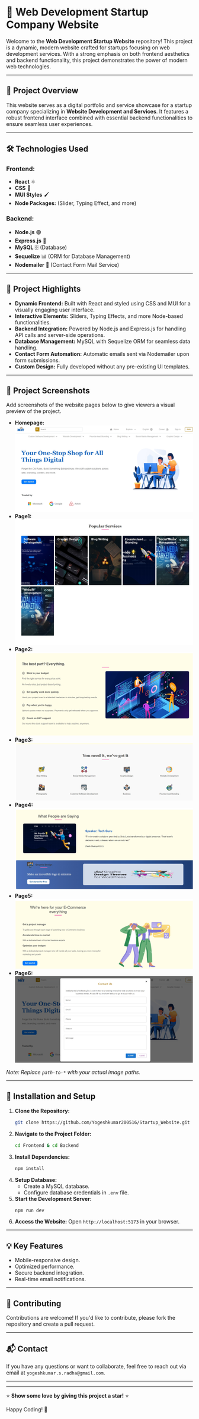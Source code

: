 # 🚀 **Web Development Startup Company Website**

Welcome to the **Web Development Startup Website** repository! This project is a dynamic, modern website crafted for startups focusing on web development services. With a strong emphasis on both frontend aesthetics and backend functionality, this project demonstrates the power of modern web technologies.

---

## 🌟 **Project Overview**
This website serves as a digital portfolio and service showcase for a startup company specializing in **Website Development and Services**. It features a robust frontend interface combined with essential backend functionalities to ensure seamless user experiences.

---

## 🛠️ **Technologies Used**

### **Frontend:**
- **React** ⚛️
- **CSS** 🎨
- **MUI Styles** 🖌️
- **Node Packages:** (Slider, Typing Effect, and more)

### **Backend:**
- **Node.js** 🟢
- **Express.js** 🚀
- **MySQL** 🗄️ (Database)
- **Sequelize** 📊 (ORM for Database Management)
- **Nodemailer** 📧 (Contact Form Mail Service)

---

## 📐 **Project Highlights**
- **Dynamic Frontend:** Built with React and styled using CSS and MUI for a visually engaging user interface.
- **Interactive Elements:** Sliders, Typing Effects, and more Node-based functionalities.
- **Backend Integration:** Powered by Node.js and Express.js for handling API calls and server-side operations.
- **Database Management:** MySQL with Sequelize ORM for seamless data handling.
- **Contact Form Automation:** Automatic emails sent via Nodemailer upon form submissions.
- **Custom Design:** Fully developed without any pre-existing UI templates.

---

## 📸 **Project Screenshots**
Add screenshots of the website pages below to give viewers a visual preview of the project.

- **Homepage:** ![Homepage](./Frontend/src/assets/images/GIT-1.jpeg)
- **Page1:** ![Page1](./Frontend/src/assets/images/GIT-2.jpeg)
- **Page2:** ![Page1](./Frontend/src/assets/images/GIT-3.jpeg)
- **Page3:** ![Page1](./Frontend/src/assets/images/GIT-4.jpeg)
- **Page4:** ![Page1](./Frontend/src/assets/images/GIT-5.jpeg)
- **Page5:** ![Page1](./Frontend/src/assets/images/GIT-6.jpeg)
- **Page6:** ![Page1](./Frontend/src/assets/images/GIT-7.jpeg)


*Note: Replace `path-to-*` with your actual image paths.*

---

## 🧩 **Installation and Setup**

1. **Clone the Repository:**
   ```bash
   git clone https://github.com/Yogeshkumar200516/Startup_Website.git
   ```
2. **Navigate to the Project Folder:**
   ```bash
   cd Frontend & cd Backend
   ```
3. **Install Dependencies:**
   ```bash
   npm install
   ```
4. **Setup Database:**
   - Create a MySQL database.
   - Configure database credentials in `.env` file.
5. **Start the Development Server:**
   ```bash
   npm run dev
   ```
6. **Access the Website:**
   Open `http://localhost:5173` in your browser.

---

## 💡 **Key Features**
- Mobile-responsive design.
- Optimized performance.
- Secure backend integration.
- Real-time email notifications.

---

## 🤝 **Contributing**
Contributions are welcome! If you'd like to contribute, please fork the repository and create a pull request.

---

## 📬 **Contact**
If you have any questions or want to collaborate, feel free to reach out via email at `yogeshkumar.s.radha@gmail.com`.

---


---

⭐ **Show some love by giving this project a star!** ⭐

Happy Coding! 🎉

